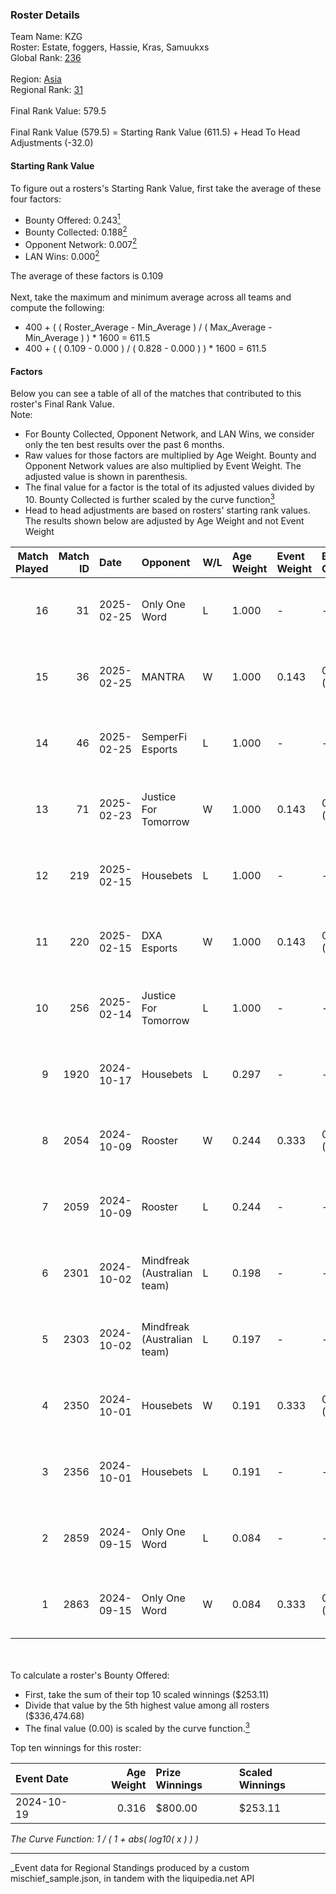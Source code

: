 ### Roster Details<br />
Team Name: KZG<br />
Roster: Estate, foggers, Hassie, Kras, Samuukxs<br />
Global Rank: [236](../../standings_global_2025_03_01.md)<br />
<br />
Region: [Asia]( ../../standings_asia_2025_03_01.md)<br />
Regional Rank: [31]( ../../standings_asia_2025_03_01.md)<br />
<br />
Final Rank Value:  579.5<br />
<br />
Final Rank Value (579.5) = Starting Rank Value (611.5) + Head To Head Adjustments (-32.0)<br />

#### Starting Rank Value<br />
To figure out a rosters's Starting Rank Value, first take the average of these four factors:<br />
- Bounty Offered: 0.243[<sup>1</sup>](#table2)
- Bounty Collected: 0.188[<sup>2</sup>](#table1)
- Opponent Network: 0.007[<sup>2</sup>](#table1)
- LAN Wins: 0.000[<sup>2</sup>](#table1)

The average of these factors is 0.109<br />
<br />
Next, take the maximum and minimum average across all teams and compute the following:<br />
- 400 + ( ( Roster_Average - Min_Average ) / ( Max_Average - Min_Average ) ) * 1600 = 611.5
- 400 + ( ( 0.109 - 0.000 ) / ( 0.828 - 0.000 ) ) * 1600 = 611.5


#### Factors<br />
Below you can see a table of all of the matches that contributed to this roster's Final Rank Value.<br />
Note:<br />

- For Bounty Collected, Opponent Network, and LAN Wins, we consider only the ten best results over the past 6 months.
- Raw values for those factors are multiplied by Age Weight. Bounty and Opponent Network values are also multiplied by Event Weight. The adjusted value is shown in parenthesis.
- The final value for a factor is the total of its adjusted values divided by 10. Bounty Collected is further scaled by the curve function[<sup>3</sup>](#curveFunction)
- Head to head adjustments are based on rosters' starting rank values. The results shown below are adjusted by Age Weight and not Event Weight
<span id="table1"></span><br />


| Match Played | Match ID | Date       | Opponent                    | W/L | Age Weight | Event Weight | Bounty Collected | Opponent Network | LAN Wins  | H2H Adj. | Roster                                  |
| -: | -: | :- | :- | :- | :- | :- | :- | :- | :- | -: | :- |
|           16 |       31 | 2025-02-25 | Only One Word               | L   | 1.000      | -            | -                | -                | -         |   -14.74 | Estate, foggers, Hassie, Kras, Samuukxs |
|           15 |       36 | 2025-02-25 | MANTRA                      | W   | 1.000      | 0.143        | 0.000 (0.000)    | 0.129 (0.018)    | 0 (0.000) |    14.39 | Estate, foggers, Hassie, Kras, Samuukxs |
|           14 |       46 | 2025-02-25 | SemperFi Esports            | L   | 1.000      | -            | -                | -                | -         |   -15.08 | Estate, foggers, Hassie, Kras, Samuukxs |
|           13 |       71 | 2025-02-23 | Justice For Tomorrow        | W   | 1.000      | 0.143        | 0.000 (0.000)    | 0.120 (0.017)    | 0 (0.000) |    12.13 | Estate, foggers, Hassie, Kras, Samuukxs |
|           12 |      219 | 2025-02-15 | Housebets                   | L   | 1.000      | -            | -                | -                | -         |   -15.55 | Estate, foggers, Hassie, Kras, Samuukxs |
|           11 |      220 | 2025-02-15 | DXA Esports                 | W   | 1.000      | 0.143        | 0.000 (0.000)    | 0.035 (0.005)    | 0 (0.000) |    15.40 | Estate, foggers, Hassie, Kras, Samuukxs |
|           10 |      256 | 2025-02-14 | Justice For Tomorrow        | L   | 1.000      | -            | -                | -                | -         |   -19.97 | Estate, foggers, Hassie, Kras, Samuukxs |
|            9 |     1920 | 2024-10-17 | Housebets                   | L   | 0.297      | -            | -                | -                | -         |    -4.66 | dpr, Estate, Hassie, Samuukxs, Zuko     |
|            8 |     2054 | 2024-10-09 | Rooster                     | W   | 0.244      | 0.333        | 0.003 (0.000)    | 0.219 (0.018)    | 0 (0.000) |     4.28 | dpr, Estate, Hassie, Samuukxs, Zuko     |
|            7 |     2059 | 2024-10-09 | Rooster                     | L   | 0.244      | -            | -                | -                | -         |    -3.46 | dpr, Estate, Hassie, Samuukxs, Zuko     |
|            6 |     2301 | 2024-10-02 | Mindfreak (Australian team) | L   | 0.198      | -            | -                | -                | -         |    -2.39 | dpr, Estate, Hassie, Samuukxs, Zuko     |
|            5 |     2303 | 2024-10-02 | Mindfreak (Australian team) | L   | 0.197      | -            | -                | -                | -         |    -2.42 | dpr, Estate, Hassie, Samuukxs, Zuko     |
|            4 |     2350 | 2024-10-01 | Housebets                   | W   | 0.191      | 0.333        | 0.001 (0.000)    | 0.144 (0.009)    | 0 (0.000) |     3.07 | dpr, Estate, Hassie, Samuukxs, Zuko     |
|            3 |     2356 | 2024-10-01 | Housebets                   | L   | 0.191      | -            | -                | -                | -         |    -2.99 | dpr, Estate, Hassie, Samuukxs, Zuko     |
|            2 |     2859 | 2024-09-15 | Only One Word               | L   | 0.084      | -            | -                | -                | -         |    -1.32 | dpr, Estate, Hassie, Samuukxs, Zuko     |
|            1 |     2863 | 2024-09-15 | Only One Word               | W   | 0.084      | 0.333        | 0.001 (0.000)    | 0.233 (0.007)    | 0 (0.000) |     1.34 | dpr, Estate, Hassie, Samuukxs, Zuko     |

<br />
<span id="table2"></span><br />
To calculate a roster's Bounty Offered:<br />

- First, take the sum of their top 10 scaled winnings ($253.11)
- Divide that value by the 5th highest value among all rosters ($336,474.68)
- The final value (0.00) is scaled by the curve function.[<sup>3</sup>](#curveFunction)

Top ten winnings for this roster:<br />

| Event Date | Age Weight | Prize Winnings | Scaled Winnings |
| :- | -: | :- | :- |
| 2024-10-19 |      0.316 | $800.00        | $253.11         |


<span id="curveFunction"></span>_The Curve Function: 1 / ( 1 + abs( log10( x ) ) )_<br />

---
_Event data for Regional Standings produced by a custom mischief_sample.json, in tandem with the liquipedia.net API<br />
